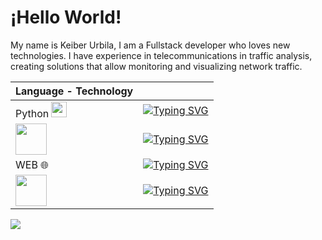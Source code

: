 # ¡Hello World!
My name is Keiber Urbila, I am a Fullstack developer who loves new technologies. I have experience in telecommunications in traffic analysis, creating solutions that allow monitoring and visualizing network traffic.

| Language - Technology |  |
| ------------------- | ----- |
| Python <img src="https://upload.wikimedia.org/wikipedia/commons/thumb/c/c3/Python-logo-notext.svg/115px-Python-logo-notext.svg.png"  width="25">           | [![Typing SVG](https://readme-typing-svg.demolab.com?font=Fira+Code&weight=1000&duration=1000&pause=1000&color=00A78E&vCenter=true&width=210&height=20&lines=Pandas;Flask;Django)](#)  |
| <img src="https://upload.wikimedia.org/wikipedia/commons/thumb/d/d9/Node.js_logo.svg/320px-Node.js_logo.svg.png" width="50">             | [![Typing SVG](https://readme-typing-svg.demolab.com?font=Fira+Code&weight=1000&duration=1000&pause=1000&color=00A78E&vCenter=true&width=210&height=20&lines=Express;React;Vercel+-+Serverless)](#)  |
| WEB 🌐             | [![Typing SVG](https://readme-typing-svg.demolab.com?font=Fira+Code&weight=1000&duration=1000&pause=1000&color=00A78E&vCenter=true&width=110&height=20&lines=HTML;CSS;Javascript)](#) |
| <img src="https://upload.wikimedia.org/wikipedia/commons/thumb/8/82/Gnu-bash-logo.svg/216px-Gnu-bash-logo.svg.png"  width="50">             | [![Typing SVG](https://readme-typing-svg.demolab.com?font=Fira+Code&weight=1000&duration=1500&pause=2000&color=00A78E&vCenter=true&width=110&height=20&lines=Sys.+Admin)](#) |

<a href="https://github.com/metalpoch">
	<img src="https://github-stats-alpha.vercel.app/api?username=metalpoch&cc=22272e&tc=fff&ic=00a78e&bc=000">
</a>
